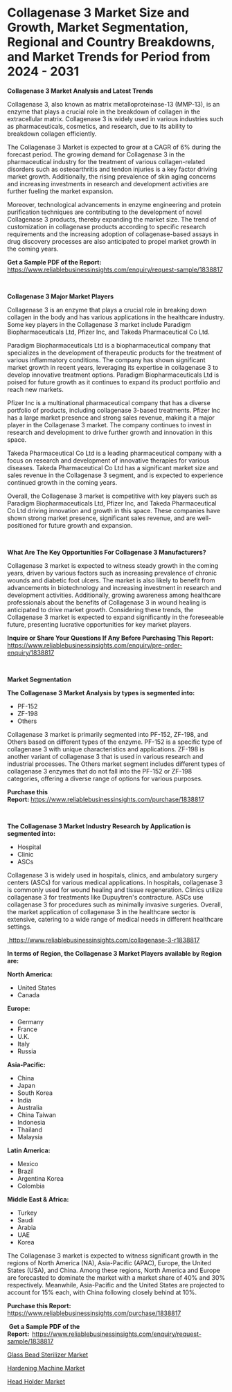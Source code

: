 <p><h1>Collagenase 3 Market Size and Growth, Market Segmentation, Regional and Country Breakdowns, and Market Trends for Period from 2024 -  2031</h1></p><p><strong>Collagenase 3 Market Analysis and Latest Trends</strong></p>
<p><p>Collagenase 3, also known as matrix metalloproteinase-13 (MMP-13), is an enzyme that plays a crucial role in the breakdown of collagen in the extracellular matrix. Collagenase 3 is widely used in various industries such as pharmaceuticals, cosmetics, and research, due to its ability to breakdown collagen efficiently.</p><p>The Collagenase 3 Market is expected to grow at a CAGR of 6% during the forecast period. The growing demand for Collagenase 3 in the pharmaceutical industry for the treatment of various collagen-related disorders such as osteoarthritis and tendon injuries is a key factor driving market growth. Additionally, the rising prevalence of skin aging concerns and increasing investments in research and development activities are further fueling the market expansion.</p><p>Moreover, technological advancements in enzyme engineering and protein purification techniques are contributing to the development of novel Collagenase 3 products, thereby expanding the market size. The trend of customization in collagenase products according to specific research requirements and the increasing adoption of collagenase-based assays in drug discovery processes are also anticipated to propel market growth in the coming years.</p></p>
<p><strong>Get a Sample PDF of the Report:&nbsp;</strong> <a href="https://www.reliablebusinessinsights.com/enquiry/request-sample/1838817">https://www.reliablebusinessinsights.com/enquiry/request-sample/1838817</a></p>
<p>&nbsp;</p>
<p><strong>Collagenase 3 Major Market Players</strong></p>
<p><p>Collagenase 3 is an enzyme that plays a crucial role in breaking down collagen in the body and has various applications in the healthcare industry. Some key players in the Collagenase 3 market include Paradigm Biopharmaceuticals Ltd, Pfizer Inc, and Takeda Pharmaceutical Co Ltd.</p><p>Paradigm Biopharmaceuticals Ltd is a biopharmaceutical company that specializes in the development of therapeutic products for the treatment of various inflammatory conditions. The company has shown significant market growth in recent years, leveraging its expertise in collagenase 3 to develop innovative treatment options. Paradigm Biopharmaceuticals Ltd is poised for future growth as it continues to expand its product portfolio and reach new markets.</p><p>Pfizer Inc is a multinational pharmaceutical company that has a diverse portfolio of products, including collagenase 3-based treatments. Pfizer Inc has a large market presence and strong sales revenue, making it a major player in the Collagenase 3 market. The company continues to invest in research and development to drive further growth and innovation in this space.</p><p>Takeda Pharmaceutical Co Ltd is a leading pharmaceutical company with a focus on research and development of innovative therapies for various diseases. Takeda Pharmaceutical Co Ltd has a significant market size and sales revenue in the Collagenase 3 segment, and is expected to experience continued growth in the coming years.</p><p>Overall, the Collagenase 3 market is competitive with key players such as Paradigm Biopharmaceuticals Ltd, Pfizer Inc, and Takeda Pharmaceutical Co Ltd driving innovation and growth in this space. These companies have shown strong market presence, significant sales revenue, and are well-positioned for future growth and expansion.</p></p>
<p>&nbsp;</p>
<p><strong>What Are The Key Opportunities For Collagenase 3 Manufacturers?</strong></p>
<p><p>Collagenase 3 market is expected to witness steady growth in the coming years, driven by various factors such as increasing prevalence of chronic wounds and diabetic foot ulcers. The market is also likely to benefit from advancements in biotechnology and increasing investment in research and development activities. Additionally, growing awareness among healthcare professionals about the benefits of Collagenase 3 in wound healing is anticipated to drive market growth. Considering these trends, the Collagenase 3 market is expected to expand significantly in the foreseeable future, presenting lucrative opportunities for key market players.</p></p>
<p><strong>Inquire or Share Your Questions If Any Before Purchasing This Report:</strong> <a href="https://www.reliablebusinessinsights.com/enquiry/pre-order-enquiry/1838817">https://www.reliablebusinessinsights.com/enquiry/pre-order-enquiry/1838817</a></p>
<p>&nbsp;</p>
<p><strong>Market Segmentation</strong></p>
<p><strong>The Collagenase 3 Market Analysis by types is segmented into:</strong></p>
<p><ul><li>PF-152</li><li>ZF-198</li><li>Others</li></ul></p>
<p><p>Collagenase 3 market is primarily segmented into PF-152, ZF-198, and Others based on different types of the enzyme. PF-152 is a specific type of collagenase 3 with unique characteristics and applications. ZF-198 is another variant of collagenase 3 that is used in various research and industrial processes. The Others market segment includes different types of collagenase 3 enzymes that do not fall into the PF-152 or ZF-198 categories, offering a diverse range of options for various purposes.</p></p>
<p><strong>Purchase this Report:&nbsp;</strong><a href="https://www.reliablebusinessinsights.com/purchase/1838817">https://www.reliablebusinessinsights.com/purchase/1838817</a></p>
<p>&nbsp;</p>
<p><strong>The Collagenase 3 Market Industry Research by Application is segmented into:</strong></p>
<p><ul><li>Hospital</li><li>Clinic</li><li>ASCs</li></ul></p>
<p><p>Collagenase 3 is widely used in hospitals, clinics, and ambulatory surgery centers (ASCs) for various medical applications. In hospitals, collagenase 3 is commonly used for wound healing and tissue regeneration. Clinics utilize collagenase 3 for treatments like Dupuytren's contracture. ASCs use collagenase 3 for procedures such as minimally invasive surgeries. Overall, the market application of collagenase 3 in the healthcare sector is extensive, catering to a wide range of medical needs in different healthcare settings.</p></p>
<p><a href="https://www.reliablebusinessinsights.com/collagenase-3-r1838817">&nbsp;https://www.reliablebusinessinsights.com/collagenase-3-r1838817</a></p>
<p><strong>In terms of Region, the Collagenase 3 Market Players available by Region are:</strong></p>
<p>
    <p> <strong> North America: </strong>
        <ul>
            <li>United States</li>
            <li>Canada</li>
        </ul>
        </p> 
    <p> <strong> Europe: </strong>
        <ul>
            <li>Germany</li>
            <li>France</li>
            <li>U.K.</li>
            <li>Italy</li>
            <li>Russia</li>
        </ul>
        </p> 
    <p> <strong> Asia-Pacific: </strong>
        <ul>
            <li>China</li>
            <li>Japan</li>
            <li>South Korea</li>
            <li>India</li>
            <li>Australia</li>
            <li>China Taiwan</li>
            <li>Indonesia</li>
            <li>Thailand</li>
            <li>Malaysia</li>
        </ul>
        </p> 
    <p> <strong> Latin America: </strong>
        <ul>
            <li>Mexico</li>
            <li>Brazil</li>
            <li>Argentina Korea</li>
            <li>Colombia</li>
        </ul>
        </p> 
    <p> <strong> Middle East & Africa: </strong>
        <ul>
            <li>Turkey</li>
            <li>Saudi</li>
            <li>Arabia</li>
            <li>UAE</li>
            <li>Korea</li>
        </ul>
    </p>
    </p>
<p><p>The Collagenase 3 market is expected to witness significant growth in the regions of North America (NA), Asia-Pacific (APAC), Europe, the United States (USA), and China. Among these regions, North America and Europe are forecasted to dominate the market with a market share of 40% and 30% respectively. Meanwhile, Asia-Pacific and the United States are projected to account for 15% each, with China following closely behind at 10%.</p></p>
<p><strong>Purchase this Report: </strong><a href="https://www.reliablebusinessinsights.com/purchase/1838817">https://www.reliablebusinessinsights.com/purchase/1838817</a></p>
<p>&nbsp;<strong>Get a Sample PDF of the Report:&nbsp;&nbsp;</strong><a href="https://www.reliablebusinessinsights.com/enquiry/request-sample/1838817">https://www.reliablebusinessinsights.com/enquiry/request-sample/1838817</a></p>
<p><strong></strong></p>
<p><p><a href="https://github.com/kufem1/Market-Research-Report-List-3/blob/main/glass-bead-sterilizer-market.md">Glass Bead Sterilizer Market</a></p><p><a href="https://github.com/singletonthaxterkelliehr2df/Market-Research-Report-List-3/blob/main/hardening-machine-market.md">Hardening Machine Market</a></p><p><a href="https://github.com/ashman753/Market-Research-Report-List-2/blob/main/head-holder-market.md">Head Holder Market</a></p></p>